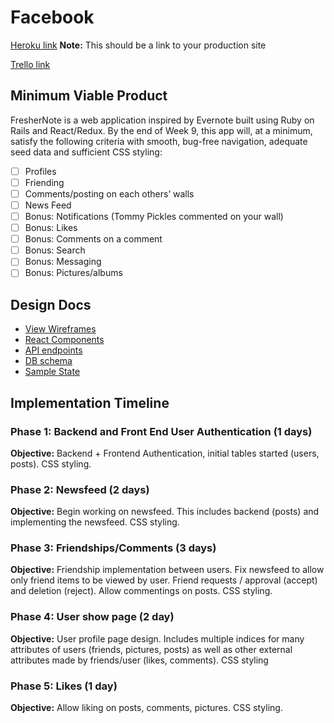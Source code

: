 # Facebook

[Heroku link][heroku] **Note:** This should be a link to your production site

[Trello link][trello]

[heroku]: http://www.herokuapp.com
[trello]:https://trello.com/b/mH3WElY9/facebook-clone

## Minimum Viable Product

FresherNote is a web application inspired by Evernote built using Ruby on Rails
and React/Redux.  By the end of Week 9, this app will, at a minimum, satisfy the
following criteria with smooth, bug-free navigation, adequate seed data and
sufficient CSS styling:

- [ ] Profiles
- [ ] Friending
- [ ] Comments/posting on each others’ walls
- [ ] News Feed
- [ ] Bonus: Notifications (Tommy Pickles commented on your wall)
- [ ] Bonus: Likes
- [ ] Bonus: Comments on a comment
- [ ] Bonus: Search
- [ ] Bonus: Messaging
- [ ] Bonus: Pictures/albums

## Design Docs
* [View Wireframes][wireframes]
* [React Components][components]
* [API endpoints][api-endpoints]
* [DB schema][schema]
* [Sample State][sample-state]

[wireframes]: docs/wireframes
[components]: docs/component-hierarchy.md
[sample-state]: docs/sample-state.md
[api-endpoints]: docs/api-endpoints.md
[schema]: docs/schema.md

## Implementation Timeline

### Phase 1: Backend and Front End User Authentication (1 days)

**Objective:** Backend + Frontend Authentication, initial tables started
(users, posts). CSS styling.

### Phase 2: Newsfeed (2 days)

**Objective:** Begin working on newsfeed. This includes backend (posts) and implementing the newsfeed. CSS styling.

### Phase 3: Friendships/Comments (3 days)

**Objective:** Friendship implementation between users. Fix newsfeed to allow only friend items to be viewed by user. Friend requests / approval (accept) and deletion (reject). Allow commentings on posts. CSS styling.

### Phase 4: User show page (2 day)

**Objective:** User profile page design. Includes multiple indices for many attributes of users (friends, pictures, posts) as well as other external attributes made by friends/user (likes, comments). CSS styling

### Phase 5: Likes (1 day)

**Objective:** Allow liking on posts, comments, pictures. CSS styling.
